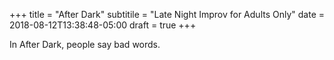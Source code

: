 +++
title = "After Dark"
subtitile = "Late Night Improv for Adults Only"
date = 2018-08-12T13:38:48-05:00
draft = true
+++

In After Dark, people say bad words.
